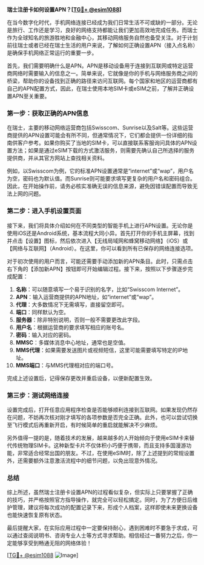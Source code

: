 **瑞士注册卡如何设置APN？[[TG💪+ @esim1088](https://t.me/s/esim1088)]**

在当今数字化时代，手机网络连接已经成为我们日常生活不可或缺的一部分。无论是旅行、工作还是学习，良好的网络支持都能让我们更加高效地完成任务。而瑞士作为全球知名的旅游胜地和金融中心，其移动网络服务自然也备受关注。对于计划前往瑞士或者已经在瑞士生活的用户来说，了解如何正确设置APN（接入点名称）是确保手机网络正常运行的重要一步。

首先，我们需要明确什么是APN。APN是移动设备用于连接到互联网或特定运营商网络时需要输入的信息之一。简单来说，它就像是你的手机与网络服务商之间的桥梁，帮助你的设备找到正确的路径来访问互联网。每个国家和地区的运营商都有自己的APN配置方式，因此，在瑞士使用本地SIM卡或eSIM之前，了解并正确设置APN至关重要。

### **第一步：获取正确的APN信息**
在瑞士，主要的移动网络运营商包括Swisscom、Sunrise以及Salt等。这些运营商提供的APN设置可能会有所不同，但通常情况下，它们都会提供一份详细的指南供客户参考。如果你购买了当地的SIM卡，可以直接联系客服询问具体的APN设置方法；如果是通过eSIM下载的方式激活服务，则需要先确认自己所选择的服务提供商，并从其官方网站上查找相关资料。

例如，以Swisscom为例，它的标准APN设置通常是“internet”或“wap”，用户名为空，密码也为默认值。而Sunrise则可能要求填写更复杂的用户名和密码组合。因此，在开始操作前，请务必核实准确无误的信息来源，避免因错误配置而导致无法上网的问题。

### **第二步：进入手机设置页面**
接下来，我们将具体介绍如何在不同类型的智能手机上进行APN设置。无论你是使用iOS还是Android系统，基本流程大同小异。首先打开你的手机主屏幕，找到并点击【设置】图标，然后依次进入【无线局域网和蜂窝移动网络】（iOS）或【网络与互联网】（Android）。在这里，你可以看到所有已保存的网络连接选项。

对于初次使用的用户而言，可能还需要手动添加新的APN条目。此时，只需点击右下角的【添加新APN】按钮即可开始编辑过程。接下来，按照以下步骤逐步完成配置：

1. **名称**：可以随意填写一个易于识别的名字，比如“Swisscom Internet”。
2. **APN**：输入运营商提供的APN地址，如“internet”或“wap”。
3. **代理**：大多数情况下无需填写，直接留空即可。
4. **端口**：同样默认为空。
5. **服务器**：除非特别说明，否则一般不需要更改此字段。
6. **用户名**：根据运营商的要求填写相应的账号名。
7. **密码**：输入对应的密码。
8. **MMSC**：多媒体消息中心地址，通常也是空值。
9. **MMS代理**：如果需要发送图片或视频短信，这里可能需要填写特定的IP地址。
10. **MMS端口**：与MMS代理相对应的端口号。

完成上述设置后，记得保存更改并重启设备，以便新配置生效。

### **第三步：测试网络连接**
设置完成后，打开任意应用程序检查是否能够顺利连接到互联网。如果发现仍然存在问题，不妨再次核对刚才填写的各项参数是否完全正确。此外，也可以尝试切换至飞行模式后再重新开启，有时候简单的重启就能解决不少麻烦。

另外值得一提的是，随着技术的发展，越来越多的人开始倾向于使用eSIM卡来替代传统物理SIM卡。这种新型卡片不仅体积小巧便于携带，而且支持多国漫游功能，非常适合经常出国的朋友。不过，在使用eSIM时，除了上述提到的常规设置外，还需要额外注意激活流程中的细节问题，以免出现意外情况。

### **总结**
综上所述，虽然瑞士注册卡设置APN的过程看似复杂，但实际上只要掌握了正确的技巧，并严格按照官方指导操作，就完全可以轻松搞定。同时，为了方便日后维护管理，建议将每次成功的配置记录下来，形成个人档案，这样即使未来更换设备也能快速恢复原有状态。

最后提醒大家，在实际应用过程中一定要保持耐心，遇到困难时不要急于求成，可以通过查阅说明书、咨询专业人士等方式寻求帮助。相信经过一番努力之后，你一定能够享受到畅通无阻的网络体验！

[[TG💪+ @esim1088](https://t.me/s/esim1088) ![Image](https://i.postimg.cc/4NQfJmqS/Snipaste-2025-05-13-00-14-12.png)]
